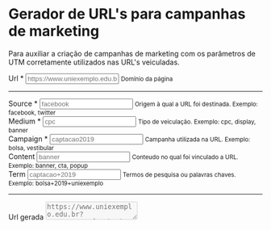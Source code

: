 # Gerador de URL's para campanhas de marketing

Para auxiliar a criação de campanhas de marketing com os parâmetros de UTM corretamente utilizados nas URL's veiculadas.
<div>
<form>
    <div class="container">
        <div class="w-100" onkeyup="genUrl()">
            <div class="inputBox">
                <label for="URL">Url *</label>
                <input id="URL" class="w-100 input borderLine" type="text" placeholder="https://www.uniexemplo.edu.br"
                    onchange="buttonOnOff()">
                <small>Domínio da página</small>
            </div>
            <hr>
            <div class="inputBox">
                <label for="source">Source *</label>
                <input id="source" class="w-100 input borderLine" type="text" placeholder="facebook"
                    onchange="buttonOnOff()">
                <small>Origem à qual a URL foi destinada. Exemplo: facebook, twitter </small>
            </div>
            <div class="inputBox">
                <label for="medium">Medium *</label>
                <input id="medium" class="w-100 input borderLine" type="text" placeholder="cpc"
                    onchange="buttonOnOff()">
                <small>Tipo de veiculação. Exemplo: cpc, display, banner</small>
            </div>
            <div class="inputBox">
                <label for="campaign">Campaign *</label>
                <input id="campaign" class="w-100 input borderLine" type="text" placeholder="captacao2019"
                    onchange="buttonOnOff()">
                <small>Campanha utilizada na URL. Exemplo: bolsa, vestibular</small>
            </div>
            <div class="inputBox">
                <label for="content">Content</label>
                <input id="content" class="w-100 input borderLine" type="text" placeholder="banner"
                    onchange="buttonOnOff()">
                <small>Conteudo no qual foi vinculado a URL. Exemplo: banner, cta, popup</small>
            </div>
            <div class="inputBox">
                <label for="term">Term</label>
                <input id="term" class="w-100 input borderLine" type="text" placeholder="captacao+2019"
                    onchange="buttonOnOff()">
                <small>Termos de pesquisa ou palavras chaves. Exemplo: bolsa+2019+uniexemplo</small>
            </div>
        </div>
    </div>
    <hr>
    <div class="inputBox">
        <label for="url_gerada">Url gerada</label>
        <textarea id="url_gerada" class="textarea borderLine"
            placeholder="https://www.uniexemplo.edu.br?utm_source=facebook&utm_medium=cpc&utm_campaign=captacao2019&utm_content=banner&utm_term=captacao+2019"
            disabled></textarea>
    </div>
    </form>
</div>
